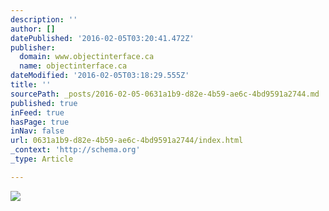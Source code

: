 ```yaml
---
description: ''
author: []
datePublished: '2016-02-05T03:20:41.472Z'
publisher:
  domain: www.objectinterface.ca
  name: objectinterface.ca
dateModified: '2016-02-05T03:18:29.555Z'
title: ''
sourcePath: _posts/2016-02-05-0631a1b9-d82e-4b59-ae6c-4bd9591a2744.md
published: true
inFeed: true
hasPage: true
inNav: false
url: 0631a1b9-d82e-4b59-ae6c-4bd9591a2744/index.html
_context: 'http://schema.org'
_type: Article

---
```

![](http://static1.squarespace.com/static/54bb15d7e4b0fee4b026cab0/56b0ea692b8dde3346c17034/56b0ea7e2b8dde3346c17113/1454446404971/img_8100-white-whiteshade-planted.jpg?format=750w)